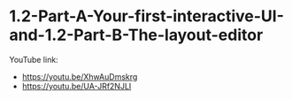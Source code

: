 # 1.2-Part-A-Your-first-interactive-UI-and-1.2-Part-B-The-layout-editor

YouTube link: 
- https://youtu.be/XhwAuDmskrg
- https://youtu.be/UA-JRf2NJLI
